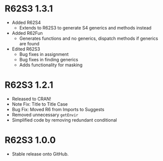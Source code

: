 # R62S3 1.3.1

* Added R62S4
  * Extends to R62S3 to generate S4 generics and methods instead
* Added R62Fun
  * Generates functions and no generics, dispatch methods if generics are found
* Edited R62S3
  * Bug fixes in assignment
  * Bug fixes in finding generics
  * Adds functionality for masking

# R62S3 1.2.1

* Released to CRAN!
* Note Fix: Title to Title Case
* Bug Fix: Moved R6 from Imports to Suggests
* Removed unnecessary `getEnvir`
* Simplified code by removing redundant conditional

# R62S3 1.0.0

* Stable release onto GitHub.
